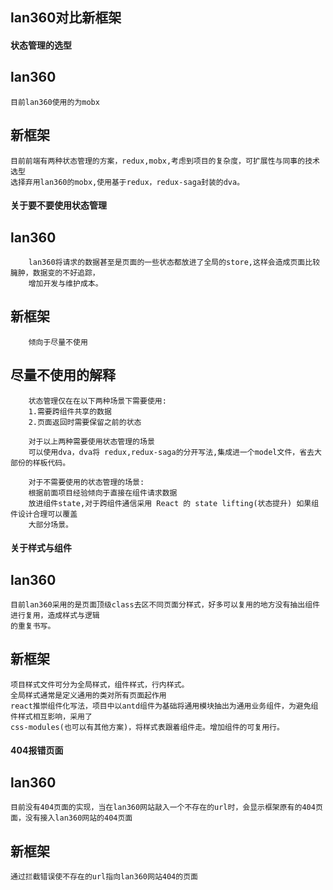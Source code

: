 ## lan360对比新框架

#### 状态管理的选型
>
   ## lan360 
    目前lan360使用的为mobx
   ## 新框架    
    目前前端有两种状态管理的方案，redux,mobx,考虑到项目的复杂度，可扩展性与同事的技术选型
    选择弃用lan360的mobx,使用基于redux，redux-saga封装的dva。
>
#### 关于要不要使用状态管理
>
   ## lan360
        lan360将请求的数据甚至是页面的一些状态都放进了全局的store,这样会造成页面比较臃肿，数据变的不好追踪，
        增加开发与维护成本。
   ## 新框架
        倾向于尽量不使用
   ## 尽量不使用的解释      
        状态管理仅在在以下两种场景下需要使用:
        1.需要跨组件共享的数据
        2.页面返回时需要保留之前的状态

        对于以上两种需要使用状态管理的场景
        可以使用dva，dva将 redux,redux-saga的分开写法,集成进一个model文件，省去大部份的样板代码。

        对于不需要使用的状态管理的场景:
        根据前面项目经验倾向于直接在组件请求数据
        放进组件state,对于跨组件通信采用 React 的 state lifting(状态提升) 如果组件设计合理可以覆盖
        大部分场景。
>
#### 关于样式与组件
> 
  ## lan360
    目前lan360采用的是页面顶级class去区不同页面分样式，好多可以复用的地方没有抽出组件进行复用，造成样式与逻辑
    的重复书写。
  ## 新框架  
    项目样式文件可分为全局样式，组件样式，行内样式。
    全局样式通常是定义通用的类对所有页面起作用
    react推崇组件化写法，项目中以antd组件为基础将通用模块抽出为通用业务组件，为避免组件样式相互影响，采用了
    css-modules(也可以有其他方案)，将样式表跟着组件走。增加组件的可复用行。
>

#### 404报错页面
   ## lan360
    目前没有404页面的实现，当在lan360网站敲入一个不存在的url时，会显示框架原有的404页面，没有接入lan360网站的404页面
   ## 新框架
    通过拦截错误使不存在的url指向lan360网站404的页面  